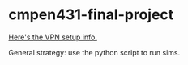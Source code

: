 # cmpen431-final-project

[Here's the VPN setup info.](http://www.cse.psu.edu/~yul189/cmpsc431w/lab.html)

General strategy: use the python script to run sims.
